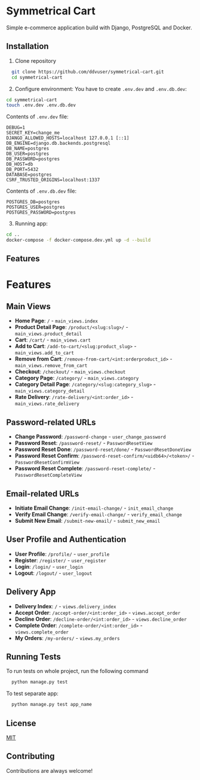 
# Symmetrical Cart

Simple e-commerce application build with Django, PostgreSQL and Docker.


## Installation

1. Clone repository
```bash
  git clone https://github.com/ddvuser/symmetrical-cart.git
  cd symmetrical-cart
```
2. Configure environment:
You have to create `.env.dev` and `.env.db.dev`:
```bash
cd symmetrical-cart
touch .env.dev .env.db.dev
```

Contents of `.env.dev` file:
```env
DEBUG=1
SECRET_KEY=change_me
DJANGO_ALLOWED_HOSTS=localhost 127.0.0.1 [::1]
DB_ENGINE=django.db.backends.postgresql
DB_NAME=postgres
DB_USER=postgres
DB_PASSWORD=postgres
DB_HOST=db
DB_PORT=5432
DATABASE=postgres
CSRF_TRUSTED_ORIGINS=localhost:1337
```

Contents of `.env.db.dev` file:

```env
POSTGRES_DB=postgres
POSTGRES_USER=postgres
POSTGRES_PASSWORD=postgres
```
3. Running app:
```bash
cd ..
docker-compose -f docker-compose.dev.yml up -d --build
```
    
## Features

# Features

## Main Views
- **Home Page**: `/` - `main_views.index`
- **Product Detail Page**: `/product/<slug:slug>/` - `main_views.product_detail`
- **Cart**: `/cart/` - `main_views.cart`
- **Add to Cart**: `/add-to-cart/<slug:product_slug>` - `main_views.add_to_cart`
- **Remove from Cart**: `/remove-from-cart/<int:orderproduct_id>` - `main_views.remove_from_cart`
- **Checkout**: `/checkout/` - `main_views.checkout`
- **Category Page**: `/category/` - `main_views.category`
- **Category Detail Page**: `/category/<slug:category_slug>` - `main_views.category_detail`
- **Rate Delivery**: `/rate-delivery/<int:order_id>` - `main_views.rate_delivery`

## Password-related URLs
- **Change Password**: `/password-change` - `user_change_password`
- **Password Reset**: `/password-reset/` - `PasswordResetView`
- **Password Reset Done**: `/password-reset/done/` - `PasswordResetDoneView`
- **Password Reset Confirm**: `/password-reset-confirm/<uidb64>/<token>/` - `PasswordResetConfirmView`
- **Password Reset Complete**: `/password-reset-complete/` - `PasswordResetCompleteView`

## Email-related URLs
- **Initiate Email Change**: `/init-email-change/` - `init_email_change`
- **Verify Email Change**: `/verify-email-change/` - `verify_email_change`
- **Submit New Email**: `/submit-new-email/` - `submit_new_email`

## User Profile and Authentication
- **User Profile**: `/profile/` - `user_profile`
- **Register**: `/register/` - `user_register`
- **Login**: `/login/` - `user_login`
- **Logout**: `/logout/` - `user_logout`

## Delivery App
- **Delivery Index**: `/` - `views.delivery_index`
- **Accept Order**: `/accept-order/<int:order_id>` - `views.accept_order`
- **Decline Order**: `/decline-order/<int:order_id>` - `views.decline_order`
- **Complete Order**: `/complete-order/<int:order_id>` - `views.complete_order`
- **My Orders**: `/my-orders/` - `views.my_orders`

## Running Tests

To run tests on whole project, run the following command

```bash
  python manage.py test
```

To test separate app:

```bash
  python manage.py test app_name
```


## License

[MIT](https://choosealicense.com/licenses/mit/)


## Contributing

Contributions are always welcome!


